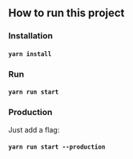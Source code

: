 ## How to run this project

### Installation
#### `yarn install`

### Run
#### `yarn run start`

### Production
Just add a flag:
#### `yarn run start --production`